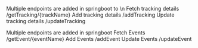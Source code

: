Multiple endpoints are added in springboot to \n
    Fetch tracking details    /getTracking/{trackName}
    Add tracking details      /addTracking
    Update tracking details   /updateTracking

Multiple endpoints are added in springboot
    Fetch Events    /getEvent/{eventName}
    Add Events      /addEvent
    Update Events   /updateEvent

